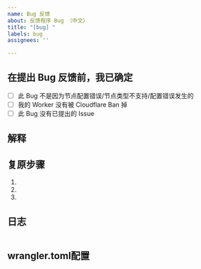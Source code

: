 ```yaml
---
name: Bug 反馈
about: 反馈程序 Bug （中文）
title: "[bug] "
labels: bug
assignees: ''

---
```


## **在提出 Bug 反馈前，我已确定**

- [ ] 此 Bug 不是因为节点配置错误/节点类型不支持/配置错误发生的
- [ ] 我的 Worker 没有被 Cloudflare Ban 掉
- [ ] 此 Bug 没有已提出的 Issue

## **解释**

<!-- 这 Bug 是个啥玩意捏 -->

## **复原步骤**

<!-- 咋复原的捏 -->

1. 
2. 
3. 

## **日志**

<!--
  进入
    Cloudflare 仪表盘 > Workers 和 Pages > [订阅器 Worker] > 日志 > 实时 (若你启用了Worker日志到这就可以了) > 开启日志流
  访问你的订阅链，将输出的日志粘贴到下方```的代码块里（日志内隐私内容默认已经去除掉了，无须二次处理）
-->

```

```

## **wrangler.toml配置**

<!-- 将你的wrangler.toml配置粘贴在下面的```代码块里 -->

```toml

```
